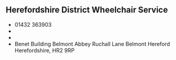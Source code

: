 
## Herefordshire District  Wheelchair Service

- <i class="fa fa-phone"></i> 01432 363903
- <i class="fa fa-envelope"></i> <a href="mailto:"></a>
- <i class="fa fa-home"></i> []()
- <i class="fa fa-building"></i> Benet Building Belmont Abbey Ruchall Lane Belmont Hereford Herefordshire, HR2 9RP
